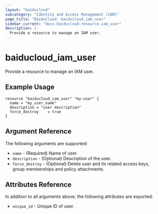 ```yaml
---
layout: "baiducloud"
subcategory: "Identity and Access Management (IAM)"
page_title: "BaiduCloud: baiducloud_iam_user"
sidebar_current: "docs-baiducloud-resource-iam_user"
description: |-
  Provide a resource to manage an IAM user.
---
```


# baiducloud_iam_user

Provide a resource to manage an IAM user.

## Example Usage

```hcl
resource "baiducloud_iam_user" "my-user" {
  name = "my_user_name"
  description = "user description"
  force_destroy    = true
}
```

## Argument Reference

The following arguments are supported:

* `name` - (Required) Name of user.
* `description` - (Optional) Description of the user.
* `force_destroy` - (Optional) Delete user and its related access keys, group memberships and policy attachments.

## Attributes Reference

In addition to all arguments above, the following attributes are exported:

* `unique_id` - Unique ID of user.


